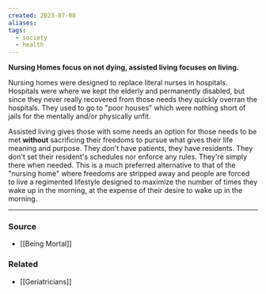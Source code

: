 ```yaml
---
created: 2023-07-08
aliases: 
tags:
  - society
  - health
---
```

**Nursing Homes focus on not dying, assisted living focuses on living.**

Nursing homes were designed to replace literal nurses in hospitals. Hospitals were where we kept the elderly and permanently disabled, but since they never really recovered from those needs they quickly overran the hospitals. They used to go to "poor houses" which were nothing short of jails for the mentally and/or physically unfit.

Assisted living gives those with some needs an option for those needs to be met **without** sacrificing their freedoms to pursue what gives their life meaning and purpose. They don't have patients, they have residents. They don't set their resident's schedules nor enforce any rules. They're simply there when needed. This is a much preferred alternative to that of the "nursing home" where freedoms are stripped away and people are forced to live a regimented lifestyle designed to maximize the number of times they wake up in the morning, at the expense of their desire to wake up in the morning.

****
### Source
- [[Being Mortal]]

### Related
- [[Geriatricians]]
